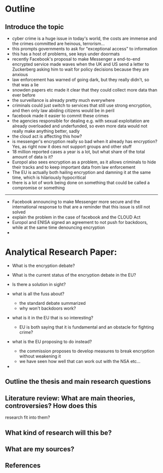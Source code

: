 # Outline

## Introduce the topic

- cyber crime is a huge issue in today's world, the costs are immense and the
  crimes committed are heinous, terrorism...
- this prompts governments to ask for "exceptional access" to information
- this has a host of problems, see keys under doormats
- recently Facebook's proposal to make Messenger a end-to-end encrypted service
  made waves when the UK and US send a letter to Zuckerberg asking him to wait
  for policy decisions because they are anxious
- law enforcement has warned of going dark, but they really didn't, so that was
  a lie
- snowden papers etc made it clear that they could collect more data than ever
  before
- the surveillance is already pretty much everywhere
- criminals could just switch to services that still use strong encryption, and
  then only law abiding citizens would be in peril
- facebook made it easier to commit these crimes
- the agencies responsible for dealing e.g. with sexual exploitation are
  already overloaded and underfunded, so even more data would not really make
  anything better, sadly
- the cloud act is affecting this how?
- is messenger's encryption really so bad when it already has encryption? Yes,
  as right now it does not support groups and other stuff
- 18 million reported cases a year is a lot, but what share of the total amount
  of data is it?
- Europol also sees encryption as a problem, as it allows criminals to hide
  their tracks and to keep important data from law enforcement
- The EU is actually both hailing encryption and damning it at the same time,
  which is hilariously hypocritical
- there is a lot of work being done on something that could be called
  a compromise or something
-------
- Facebook announcing to make Messenger more secure and the international
  response to that are a reminder that this issue is still not solved
- explain the problem in the case of facebook and the CLOUD Act
- Europol and ENISA signed an agreement to not push for backdoors, while at the
  same time denouncing encryption
- 

# Analytical Research Paper: 
- What is the encryption debate?
- What is the current status of the encryption debate in the EU?
- Is there a solution in sight?

- what is all the fuss about?
    - the standard debate summarized
    - why won't backdoors work?
- what is it in the EU that is so interesting?
    - EU is both saying that it is fundamental and an obstacle for fighting
      crime?
- what is the EU proposing to do instead?
    - the commission proposes to develop measures to break encryption without
      weakening it
    - we have seen how well that can work out with the NSA etc...
- 

## Outline the thesis and main research questions

## Literature review: What are main theories, controversies? How does this
research fit into them?

## What kind of research will this be?

## What are my sources?

## References
